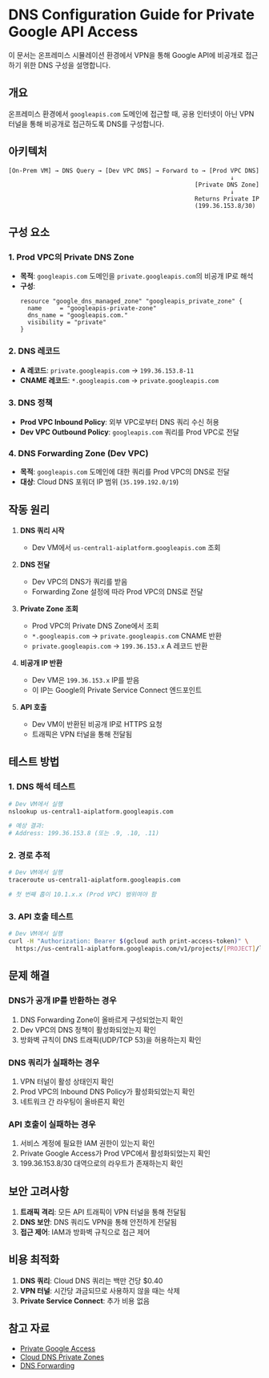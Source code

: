 # DNS Configuration Guide for Private Google API Access

이 문서는 온프레미스 시뮬레이션 환경에서 VPN을 통해 Google API에 비공개로 접근하기 위한 DNS 구성을 설명합니다.

## 개요

온프레미스 환경에서 `googleapis.com` 도메인에 접근할 때, 공용 인터넷이 아닌 VPN 터널을 통해 비공개로 접근하도록 DNS를 구성합니다.

## 아키텍처

```
[On-Prem VM] → DNS Query → [Dev VPC DNS] → Forward to → [Prod VPC DNS] 
                                                              ↓
                                                    [Private DNS Zone]
                                                              ↓
                                                    Returns Private IP
                                                    (199.36.153.8/30)
```

## 구성 요소

### 1. Prod VPC의 Private DNS Zone
- **목적**: `googleapis.com` 도메인을 `private.googleapis.com`의 비공개 IP로 해석
- **구성**:
  ```hcl
  resource "google_dns_managed_zone" "googleapis_private_zone" {
    name     = "googleapis-private-zone"
    dns_name = "googleapis.com."
    visibility = "private"
  }
  ```

### 2. DNS 레코드
- **A 레코드**: `private.googleapis.com` → `199.36.153.8-11`
- **CNAME 레코드**: `*.googleapis.com` → `private.googleapis.com`

### 3. DNS 정책
- **Prod VPC Inbound Policy**: 외부 VPC로부터 DNS 쿼리 수신 허용
- **Dev VPC Outbound Policy**: `googleapis.com` 쿼리를 Prod VPC로 전달

### 4. DNS Forwarding Zone (Dev VPC)
- **목적**: `googleapis.com` 도메인에 대한 쿼리를 Prod VPC의 DNS로 전달
- **대상**: Cloud DNS 포워더 IP 범위 (`35.199.192.0/19`)

## 작동 원리

1. **DNS 쿼리 시작**
   - Dev VM에서 `us-central1-aiplatform.googleapis.com` 조회
   
2. **DNS 전달**
   - Dev VPC의 DNS가 쿼리를 받음
   - Forwarding Zone 설정에 따라 Prod VPC의 DNS로 전달
   
3. **Private Zone 조회**
   - Prod VPC의 Private DNS Zone에서 조회
   - `*.googleapis.com` → `private.googleapis.com` CNAME 반환
   - `private.googleapis.com` → `199.36.153.x` A 레코드 반환
   
4. **비공개 IP 반환**
   - Dev VM은 `199.36.153.x` IP를 받음
   - 이 IP는 Google의 Private Service Connect 엔드포인트
   
5. **API 호출**
   - Dev VM이 반환된 비공개 IP로 HTTPS 요청
   - 트래픽은 VPN 터널을 통해 전달됨

## 테스트 방법

### 1. DNS 해석 테스트
```bash
# Dev VM에서 실행
nslookup us-central1-aiplatform.googleapis.com

# 예상 결과:
# Address: 199.36.153.8 (또는 .9, .10, .11)
```

### 2. 경로 추적
```bash
# Dev VM에서 실행
traceroute us-central1-aiplatform.googleapis.com

# 첫 번째 홉이 10.1.x.x (Prod VPC) 범위여야 함
```

### 3. API 호출 테스트
```bash
# Dev VM에서 실행
curl -H "Authorization: Bearer $(gcloud auth print-access-token)" \
  https://us-central1-aiplatform.googleapis.com/v1/projects/[PROJECT]/locations/us-central1/models
```

## 문제 해결

### DNS가 공개 IP를 반환하는 경우
1. DNS Forwarding Zone이 올바르게 구성되었는지 확인
2. Dev VPC의 DNS 정책이 활성화되었는지 확인
3. 방화벽 규칙이 DNS 트래픽(UDP/TCP 53)을 허용하는지 확인

### DNS 쿼리가 실패하는 경우
1. VPN 터널이 활성 상태인지 확인
2. Prod VPC의 Inbound DNS Policy가 활성화되었는지 확인
3. 네트워크 간 라우팅이 올바른지 확인

### API 호출이 실패하는 경우
1. 서비스 계정에 필요한 IAM 권한이 있는지 확인
2. Private Google Access가 Prod VPC에서 활성화되었는지 확인
3. 199.36.153.8/30 대역으로의 라우트가 존재하는지 확인

## 보안 고려사항

1. **트래픽 격리**: 모든 API 트래픽이 VPN 터널을 통해 전달됨
2. **DNS 보안**: DNS 쿼리도 VPN을 통해 안전하게 전달됨
3. **접근 제어**: IAM과 방화벽 규칙으로 접근 제어

## 비용 최적화

1. **DNS 쿼리**: Cloud DNS 쿼리는 백만 건당 $0.40
2. **VPN 터널**: 시간당 과금되므로 사용하지 않을 때는 삭제
3. **Private Service Connect**: 추가 비용 없음

## 참고 자료

- [Private Google Access](https://cloud.google.com/vpc/docs/private-google-access)
- [Cloud DNS Private Zones](https://cloud.google.com/dns/docs/zones#creating-private-zones)
- [DNS Forwarding](https://cloud.google.com/dns/docs/zones#creating-forwarding-zones)